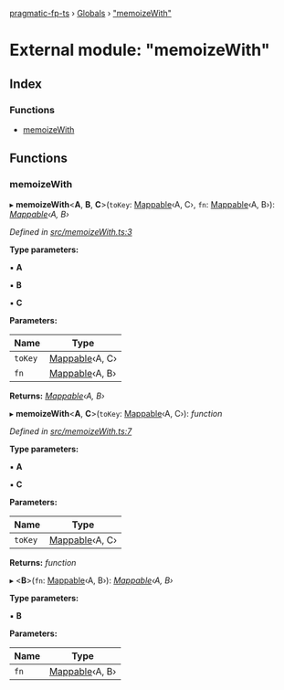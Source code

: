 [pragmatic-fp-ts](../README.md) › [Globals](../globals.md) › ["memoizeWith"](_memoizewith_.md)

# External module: "memoizeWith"

## Index

### Functions

* [memoizeWith](_memoizewith_.md#memoizewith)

## Functions

###  memoizeWith

▸ **memoizeWith**<**A**, **B**, **C**>(`toKey`: [Mappable](_types_.md#mappable)‹A, C›, `fn`: [Mappable](_types_.md#mappable)‹A, B›): *[Mappable](_types_.md#mappable)‹A, B›*

*Defined in [src/memoizeWith.ts:3](https://github.com/hermann-p/pragmatic-fp-ts/blob/893c172/src/memoizeWith.ts#L3)*

**Type parameters:**

▪ **A**

▪ **B**

▪ **C**

**Parameters:**

Name | Type |
------ | ------ |
`toKey` | [Mappable](_types_.md#mappable)‹A, C› |
`fn` | [Mappable](_types_.md#mappable)‹A, B› |

**Returns:** *[Mappable](_types_.md#mappable)‹A, B›*

▸ **memoizeWith**<**A**, **C**>(`toKey`: [Mappable](_types_.md#mappable)‹A, C›): *function*

*Defined in [src/memoizeWith.ts:7](https://github.com/hermann-p/pragmatic-fp-ts/blob/893c172/src/memoizeWith.ts#L7)*

**Type parameters:**

▪ **A**

▪ **C**

**Parameters:**

Name | Type |
------ | ------ |
`toKey` | [Mappable](_types_.md#mappable)‹A, C› |

**Returns:** *function*

▸ <**B**>(`fn`: [Mappable](_types_.md#mappable)‹A, B›): *[Mappable](_types_.md#mappable)‹A, B›*

**Type parameters:**

▪ **B**

**Parameters:**

Name | Type |
------ | ------ |
`fn` | [Mappable](_types_.md#mappable)‹A, B› |
